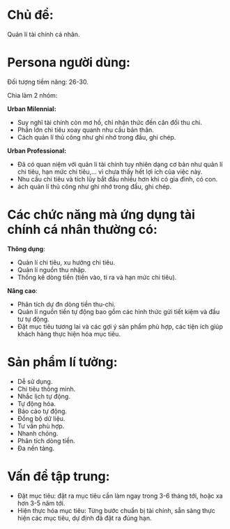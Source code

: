 # Chủ đề: 

Quản lí tài chính cá nhân.

# Persona người dùng:

Đối tượng tiềm năng: 26-30. 

Chia làm 2 nhóm:

**Urban Milennial:**
- Suy nghĩ tài chính còn mơ hồ, chỉ nhận thức đến cân đối thu chi. 
- Phần lớn chi tiêu xoay quanh nhu cầu bản thân. 
- Cách quản lí thủ công như ghi nhớ trong đầu, ghi chép.

**Urban Professional:**
- Đã có quan niệm với quản lí tài chính tuy nhiên dạng cơ bản như quản lí chi tiêu, hạn mức chi tiêu,... vì chưa thấy hết lợi ích của việc này. 
- Nhu cầu chi tiêu và tích lũy bắt đầu nhiều hơn khi có gia đình, có con.
- ách quản lí thủ công như ghi nhớ trong đầu, ghi chép.

# Các chức năng mà ứng dụng tài chính cá nhân thường có:

**Thông dụng**:
- Quản lí chi tiêu, xu hướng chi tiêu.
- Quản lí nguồn thu nhập.
- Thống kê dòng tiền (tiền vào, ti ra và hạn mức chi tiêu).

**Nâng cao**:
- Phân tích dự đn dòng tiền thu-chi.
- Quản lí nguồn tiền tự động bao gồm các hình thức gửi tiết kiệm và đầu tư tự động.
- Đặt mục tiêu tương lai và các gợi ý sản phẩm phù hợp, các tiện ích giúp khách hàng thực hiện hóa mục tiêu.

# Sản phẩm lí tưởng:
- Dễ sử dụng.
- Chi tiêu thông minh.
- Nhắc lịch tự động.
- Tự động hóa.
- Báo cáo tự động.
- Đồng bộ dữ liệu.
- Tư vấn phù hợp.
- Nhanh chóng.
- Phân tích dòng tiền.
- Đa nền tảng.
# Vấn đề tập trung:
- Đặt mục tiêu: đặt ra mục tiêu cần làm ngay trong 3-6 tháng tới, hoặc xa hơn 3-5 năm tới.
- Hiện thực hóa mục tiêu: Từng bước chuẩn bị tài chính, sẵn sàng thực hiện các mục tiêu, dự định đã đặt ra đúng hạn.

